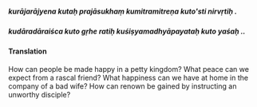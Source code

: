 ##### kurājarājyena kutaḥ prajāsukhaṃ kumitramitreṇa kuto'sti nirvṛtiḥ .
##### kudāradāraiśca kuto gṛhe ratiḥ kuśiṣyamadhyāpayataḥ kuto yaśaḥ ..

#### Translation

How can people be made happy in a petty kingdom? What peace can we expect from a rascal friend? What happiness can we have at home in the company of a bad wife? How can renown be gained by instructing an unworthy disciple?
